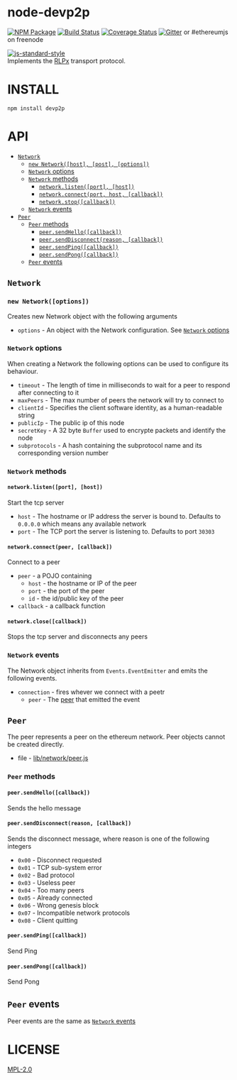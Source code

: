 # node-devp2p 
[![NPM Package](https://img.shields.io/npm/v/devp2p.svg?style=flat-square)](https://www.npmjs.org/package/devp2p)
[![Build Status](https://img.shields.io/travis/ethereumjs/node-devp2p.svg?branch=master&style=flat-square)](https://travis-ci.org/ethereumjs/node-devp2p)
[![Coverage Status](https://img.shields.io/coveralls/ethereumjs/node-devp2p.svg?style=flat-square)](https://coveralls.io/r/ethereumjs/node-devp2p)
[![Gitter](https://img.shields.io/gitter/room/ethereum/ethereumjs-lib.svg?style=flat-square)](https://gitter.im/ethereum/ethereumjs-lib) or #ethereumjs on freenode  

[![js-standard-style](https://cdn.rawgit.com/feross/standard/master/badge.svg)](https://github.com/feross/standard)  
Implements the [RLPx](https://github.com/ethereum/devp2p/blob/master/rlpx.md) transport protocol.


# INSTALL
`npm install devp2p`

# API
- [`Network`](#network)
    - [`new Network([host], [post], [options])`](#new-networkhost-port-options)
    - [`Network` options](#network-options)
    - [`Network` methods](#network-methods)
        - [`network.listen([port], [host])`](#networklistenport-host)
        - [`network.connect(port, host, [callback])`](#networkconnectport-host-callback)
        - [`network.stop([callback])`](#networkstopcallback)
    - [`Network` events](#network-events)
- [`Peer`](#peer)
    - [`Peer` methods](#peer-methods)
        - [`peer.sendHello([callback])`](#peersendhellocallback)
        - [`peer.sendDisconnect(reason, [callback])`](#peersenddisconnectreason-callback)
        - [`peer.sendPing([callback])`](#peersendpingcallback)
        - [`peer.sendPong([callback])`](#peersendpongcallback)
    - [`Peer` events](#peer-events)

## `Network`

### `new Network([options])`
Creates new Network object with the following arguments
- `options` - An object with the Network configuration. See [`Network` options](#network-options)

### `Network` options
When creating a Network the following options can be used to configure its behaviour.
- `timeout` - The length of time in milliseconds to wait for a peer to respond after connecting to it
- `maxPeers` - The max number of peers the network will try to connect to
- `clientId` - Specifies the client software identity, as a human-readable string
- `publicIp` - The public ip of this node
- `secretKey` - A 32 byte `Buffer` used to encrypte packets and identify the node
- `subprotocols` - A hash containing the subprotocol name and its corresponding version number

### `Network` methods

#### `network.listen([port], [host])`
Start the tcp server
- `host` - The hostname or IP address the server is bound to. Defaults to `0.0.0.0` which means any available network
- `port` - The TCP port the server is listening to. Defaults to port `30303`

#### `network.connect(peer, [callback])`
Connect to a peer
- `peer` - a POJO containing
    - `host` - the hostname or IP of the peer
    - `port` - the port of the peer
    - `id` - the id/public key of the peer
- `callback` - a callback function

#### `network.close([callback])`
Stops the tcp server and disconnects any peers

### `Network` events
The Network object inherits from `Events.EventEmitter` and emits the following events.
- `connection` - fires whever we connect with a peetr
    - `peer` - The [peer](#peer) that emitted the event

## `Peer`
The peer represents a peer on the ethereum network. Peer objects cannot be created directly.
- file - [lib/network/peer.js](../tree/master/lib/network/peer.js)

### `Peer` methods

#### `peer.sendHello([callback])`
Sends the hello message

#### `peer.sendDisconnect(reason, [callback])`
Sends the disconnect message, where reason is one of the following integers
- `0x00` - Disconnect requested
- `0x01` - TCP sub-system error
- `0x02` - Bad protocol
- `0x03` - Useless peer
- `0x04` - Too many peers
- `0x05` - Already connected
- `0x06` - Wrong genesis block
- `0x07` - Incompatible network protocols
- `0x08` - Client quitting

#### `peer.sendPing([callback])`
Send Ping

#### `peer.sendPong([callback])`
Send Pong

## `Peer` events
Peer events are the same as [`Network` events](#network-events)

# LICENSE
[MPL-2.0](https://www.mozilla.org/en-US/MPL/2.0/)

